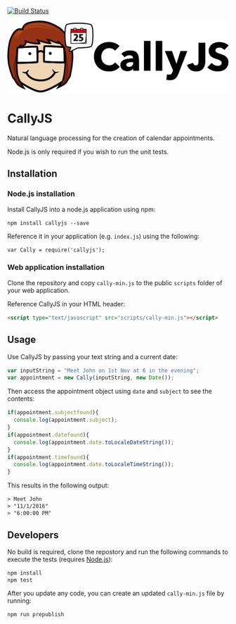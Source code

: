 [![Build Status](https://travis-ci.org/alirawashdeh/callyjs.svg?branch=master)](https://travis-ci.org/alirawashdeh/callyjs)

![CallyJS logo](/logo.png)

# CallyJS

Natural language processing for the creation of calendar appointments.


Node.js is only required if you wish to run the unit tests.

## Installation

### Node.js installation

Install CallyJS into a node.js application using npm:
```
npm install callyjs --save
```

Reference it in your application (e.g. ```index.js```) using the following:

```
var Cally = require('callyjs');
```

### Web application installation

Clone the repository and copy ```cally-min.js``` to the public ```scripts``` folder of your web application.

Reference CallyJS in your HTML header:

```html
<script type="text/javascript" src="scripts/cally-min.js"></script>
```

## Usage

Use CallyJS by passing your text string and a current date:

```javascript
var inputString = "Meet John on 1st Nov at 6 in the evening";
var appointment = new Cally(inputString, new Date());
```

Then access the appointment object using ```date``` and ```subject``` to see the contents:

```javascript
if(appointment.subjectfound){
  console.log(appointment.subject);
}
if(appointment.datefound){
  console.log(appointment.date.toLocaleDateString());
}
if(appointment.timefound){
  console.log(appointment.date.toLocaleTimeString());
}
```

This results in the following output:

```
> Meet John
> "11/1/2016"
> "6:00:00 PM"
```

## Developers

No build is required, clone the repostory and run the following commands to execute the tests (requires [Node.js](https://nodejs.org/en/download/)):
```
npm install
npm test
```

After you update any code, you can create an updated ```cally-min.js``` file by running:
```
npm run prepublish
```
